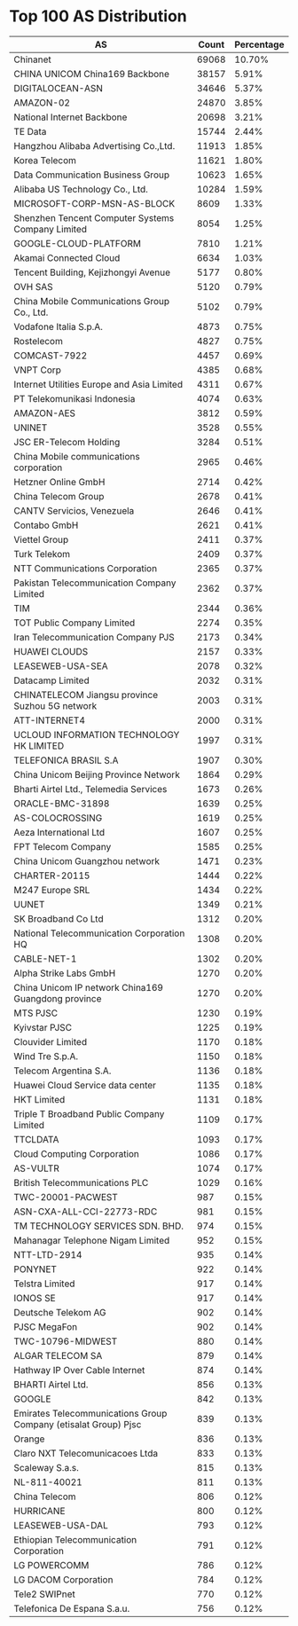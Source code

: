 # Top 100 AS Distribution
| AS | Count | Percentage |
|----|----|----|
| Chinanet | 69068 | 10.70% |
| CHINA UNICOM China169 Backbone | 38157 | 5.91% |
| DIGITALOCEAN-ASN | 34646 | 5.37% |
| AMAZON-02 | 24870 | 3.85% |
| National Internet Backbone | 20698 | 3.21% |
| TE Data | 15744 | 2.44% |
| Hangzhou Alibaba Advertising Co.,Ltd. | 11913 | 1.85% |
| Korea Telecom | 11621 | 1.80% |
| Data Communication Business Group | 10623 | 1.65% |
| Alibaba US Technology Co., Ltd. | 10284 | 1.59% |
| MICROSOFT-CORP-MSN-AS-BLOCK | 8609 | 1.33% |
| Shenzhen Tencent Computer Systems Company Limited | 8054 | 1.25% |
| GOOGLE-CLOUD-PLATFORM | 7810 | 1.21% |
| Akamai Connected Cloud | 6634 | 1.03% |
| Tencent Building, Kejizhongyi Avenue | 5177 | 0.80% |
| OVH SAS | 5120 | 0.79% |
| China Mobile Communications Group Co., Ltd. | 5102 | 0.79% |
| Vodafone Italia S.p.A. | 4873 | 0.75% |
| Rostelecom | 4827 | 0.75% |
| COMCAST-7922 | 4457 | 0.69% |
| VNPT Corp | 4385 | 0.68% |
| Internet Utilities Europe and Asia Limited | 4311 | 0.67% |
| PT Telekomunikasi Indonesia | 4074 | 0.63% |
| AMAZON-AES | 3812 | 0.59% |
| UNINET | 3528 | 0.55% |
| JSC ER-Telecom Holding | 3284 | 0.51% |
| China Mobile communications corporation | 2965 | 0.46% |
| Hetzner Online GmbH | 2714 | 0.42% |
| China Telecom Group | 2678 | 0.41% |
| CANTV Servicios, Venezuela | 2646 | 0.41% |
| Contabo GmbH | 2621 | 0.41% |
| Viettel Group | 2411 | 0.37% |
| Turk Telekom | 2409 | 0.37% |
| NTT Communications Corporation | 2365 | 0.37% |
| Pakistan Telecommunication Company Limited | 2362 | 0.37% |
| TIM | 2344 | 0.36% |
| TOT Public Company Limited | 2274 | 0.35% |
| Iran Telecommunication Company PJS | 2173 | 0.34% |
| HUAWEI CLOUDS | 2157 | 0.33% |
| LEASEWEB-USA-SEA | 2078 | 0.32% |
| Datacamp Limited | 2032 | 0.31% |
| CHINATELECOM Jiangsu province Suzhou 5G network | 2003 | 0.31% |
| ATT-INTERNET4 | 2000 | 0.31% |
| UCLOUD INFORMATION TECHNOLOGY HK LIMITED | 1997 | 0.31% |
| TELEFONICA BRASIL S.A | 1907 | 0.30% |
| China Unicom Beijing Province Network | 1864 | 0.29% |
| Bharti Airtel Ltd., Telemedia Services | 1673 | 0.26% |
| ORACLE-BMC-31898 | 1639 | 0.25% |
| AS-COLOCROSSING | 1619 | 0.25% |
| Aeza International Ltd | 1607 | 0.25% |
| FPT Telecom Company | 1585 | 0.25% |
| China Unicom Guangzhou network | 1471 | 0.23% |
| CHARTER-20115 | 1444 | 0.22% |
| M247 Europe SRL | 1434 | 0.22% |
| UUNET | 1349 | 0.21% |
| SK Broadband Co Ltd | 1312 | 0.20% |
| National Telecommunication Corporation HQ | 1308 | 0.20% |
| CABLE-NET-1 | 1302 | 0.20% |
| Alpha Strike Labs GmbH | 1270 | 0.20% |
| China Unicom IP network China169 Guangdong province | 1270 | 0.20% |
| MTS PJSC | 1230 | 0.19% |
| Kyivstar PJSC | 1225 | 0.19% |
| Clouvider Limited | 1170 | 0.18% |
| Wind Tre S.p.A. | 1150 | 0.18% |
| Telecom Argentina S.A. | 1136 | 0.18% |
| Huawei Cloud Service data center | 1135 | 0.18% |
| HKT Limited | 1131 | 0.18% |
| Triple T Broadband Public Company Limited | 1109 | 0.17% |
| TTCLDATA | 1093 | 0.17% |
| Cloud Computing Corporation | 1086 | 0.17% |
| AS-VULTR | 1074 | 0.17% |
| British Telecommunications PLC | 1029 | 0.16% |
| TWC-20001-PACWEST | 987 | 0.15% |
| ASN-CXA-ALL-CCI-22773-RDC | 981 | 0.15% |
| TM TECHNOLOGY SERVICES SDN. BHD. | 974 | 0.15% |
| Mahanagar Telephone Nigam Limited | 952 | 0.15% |
| NTT-LTD-2914 | 935 | 0.14% |
| PONYNET | 922 | 0.14% |
| Telstra Limited | 917 | 0.14% |
| IONOS SE | 917 | 0.14% |
| Deutsche Telekom AG | 902 | 0.14% |
| PJSC MegaFon | 902 | 0.14% |
| TWC-10796-MIDWEST | 880 | 0.14% |
| ALGAR TELECOM SA | 879 | 0.14% |
| Hathway IP Over Cable Internet | 874 | 0.14% |
| BHARTI Airtel Ltd. | 856 | 0.13% |
| GOOGLE | 842 | 0.13% |
| Emirates Telecommunications Group Company (etisalat Group) Pjsc | 839 | 0.13% |
| Orange | 836 | 0.13% |
| Claro NXT Telecomunicacoes Ltda | 833 | 0.13% |
| Scaleway S.a.s. | 815 | 0.13% |
| NL-811-40021 | 811 | 0.13% |
| China Telecom | 806 | 0.12% |
| HURRICANE | 800 | 0.12% |
| LEASEWEB-USA-DAL | 793 | 0.12% |
| Ethiopian Telecommunication Corporation | 791 | 0.12% |
| LG POWERCOMM | 786 | 0.12% |
| LG DACOM Corporation | 784 | 0.12% |
| Tele2 SWIPnet | 770 | 0.12% |
| Telefonica De Espana S.a.u. | 756 | 0.12% |
